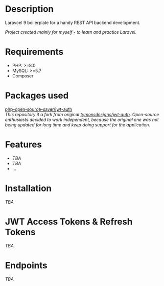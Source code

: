 # Description
Laravcel 9 boilerplate for a handy REST API backend development.<br />

_Project created mainly for myself - to learn and practice Laravel._

# Requirements
* PHP: >=8.0 
* MySQL: >=5.7
* Composer

# Packages used
[php-open-source-saver/jwt-auth](https://github.com/PHP-Open-Source-Saver/jwt-auth "php-open-source-saver/jwt-auth") <br />
_This repository it a fork from original [tymonsdesigns/jwt-auth](https://github.com/tymondesigns/jwt-auth/ "tymonsdesigns/jwt-auth"). Open-source enthusiasts decided to work independent, because the original one was not being updated for long time and keep doing support for the application._

# Features
- _TBA_
- _TBA_
- ...

# Installation
_TBA_

# JWT Access Tokens & Refresh Tokens
_TBA_

# Endpoints
_TBA_
